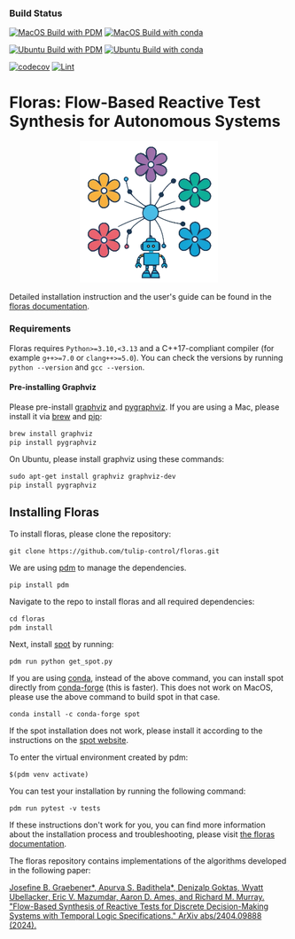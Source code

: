 ### Build Status
[![MacOS Build with PDM](https://github.com/tulip-control/floras/actions/workflows/macos_build_pdm.yaml/badge.svg?branch=main)](https://github.com/tulip-control/floras/actions/workflows/macos_build_pdm.yaml)
[![MacOS Build with conda](https://github.com/tulip-control/floras/actions/workflows/macos_build_conda.yaml/badge.svg?branch=main)](https://github.com/jgraeb/tulip-control/actions/workflows/macos_build_conda.yaml)

[![Ubuntu Build with PDM](https://github.com/tulip-control/floras/actions/workflows/ubuntu_build_pdm.yaml/badge.svg?branch=main)](https://github.com/jgraeb/tulip-control/actions/workflows/ubuntu_build_pdm.yaml)
[![Ubuntu Build with conda](https://github.com/jgraeb/tulip-control/actions/workflows/ubuntu_build_conda.yaml/badge.svg?branch=main)](https://github.com/tulip-control/tulip-control/actions/workflows/ubuntu_build_conda.yaml)

[![codecov](https://codecov.io/gh/tulip-control/floras/graph/badge.svg?token=35W9GHZD3R)](https://codecov.io/gh/tulip-control/floras)
[![Lint](https://github.com/jgraeb/tulip-control/actions/workflows/lint.yaml/badge.svg?branch=main)](https://github.com/tulip-control/floras/actions/workflows/lint.yaml)

# Floras: Flow-Based Reactive Test Synthesis for Autonomous Systems

<p align="center">
  <img src="https://raw.githubusercontent.com/jgraeb/floras/refs/heads/main/docs/logo.png" width="250" />
</p>

Detailed installation instruction and the user's guide can be found in the [floras documentation](https://floras.readthedocs.io).

### Requirements
Floras requires `Python>=3.10,<3.13` and a C++17-compliant compiler (for example `g++>=7.0` or `clang++>=5.0`).
You can check the versions by running `python --version` and `gcc --version`.

#### Pre-installing Graphviz
Please pre-install [graphviz](https://graphviz.org) and [pygraphviz](https://pygraphviz.github.io).
If you are using a Mac, please install it via [brew](https://brew.sh) and [pip](https://pypi.org/project/pip/):
```
brew install graphviz
pip install pygraphviz
```
On Ubuntu, please install graphviz using these commands:
```
sudo apt-get install graphviz graphviz-dev
pip install pygraphviz
```

## Installing Floras

To install floras, please clone the repository:
```
git clone https://github.com/tulip-control/floras.git
```
We are using [pdm](https://pdm-project.org/en/latest/) to manage the dependencies.
```
pip install pdm
```
Navigate to the repo to install floras and all required dependencies:
```
cd floras
pdm install
```
Next, install [spot](https://spot.lre.epita.fr/) by running:
```
pdm run python get_spot.py
```
If you are using [conda](https://conda.org/), instead of the above command, you can install spot directly from [conda-forge](https://conda-forge.org/) (this is faster). This does not work on MacOS, please use the above command to build spot in that case.
```
conda install -c conda-forge spot
```
If the spot installation does not work, please install it according to the instructions on the [spot website](https://spot.lre.epita.fr/install.html).

To enter the virtual environment created by pdm:
```
$(pdm venv activate)
```
You can test your installation by running the following command:
```
pdm run pytest -v tests
```

If these instructions don't work for you, you can find more information about the installation process and troubleshooting, please visit [the floras documentation](https://floras.readthedocs.io/en/latest/installing/).


The floras repository contains implementations of the algorithms developed in the following paper:

[Josefine B. Graebener*, Apurva S. Badithela*, Denizalp Goktas, Wyatt Ubellacker, Eric V. Mazumdar, Aaron D. Ames, and Richard M. Murray. "Flow-Based Synthesis of Reactive Tests for Discrete Decision-Making Systems with Temporal Logic Specifications." ArXiv abs/2404.09888 (2024).](https://arxiv.org/abs/2404.09888)
